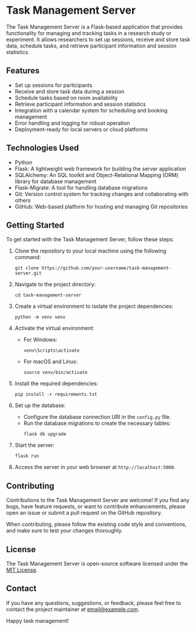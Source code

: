 # Task Management Server

The Task Management Server is a Flask-based application that provides functionality for managing and tracking tasks in a research study or experiment. It allows researchers to set up sessions, receive and store task data, schedule tasks, and retrieve participant information and session statistics.

## Features

- Set up sessions for participants
- Receive and store task data during a session
- Schedule tasks based on room availability
- Retrieve participant information and session statistics
- Integration with a calendar system for scheduling and booking management
- Error handling and logging for robust operation
- Deployment-ready for local servers or cloud platforms

## Technologies Used

- Python
- Flask: A lightweight web framework for building the server application
- SQLAlchemy: An SQL toolkit and Object-Relational Mapping (ORM) library for database management
- Flask-Migrate: A tool for handling database migrations
- Git: Version control system for tracking changes and collaborating with others
- GitHub: Web-based platform for hosting and managing Git repositories

## Getting Started

To get started with the Task Management Server, follow these steps:

1. Clone the repository to your local machine using the following command:
   ```
   git clone https://github.com/your-username/task-management-server.git
   ```

2. Navigate to the project directory:
   ```
   cd task-management-server
   ```

3. Create a virtual environment to isolate the project dependencies:
   ```
   python -m venv venv
   ```

4. Activate the virtual environment:
   - For Windows:
     ```
     venv\Scripts\activate
     ```
   - For macOS and Linux:
     ```
     source venv/bin/activate
     ```

5. Install the required dependencies:
   ```
   pip install -r requirements.txt
   ```

6. Set up the database:
   - Configure the database connection URI in the `config.py` file.
   - Run the database migrations to create the necessary tables:
     ```
     flask db upgrade
     ```

7. Start the server:
   ```
   flask run
   ```

8. Access the server in your web browser at `http://localhost:5000`.

## Contributing

Contributions to the Task Management Server are welcome! If you find any bugs, have feature requests, or want to contribute enhancements, please open an issue or submit a pull request on the GitHub repository.

When contributing, please follow the existing code style and conventions, and make sure to test your changes thoroughly.

## License

The Task Management Server is open-source software licensed under the [MIT License](LICENSE).

## Contact

If you have any questions, suggestions, or feedback, please feel free to contact the project maintainer at [email@example.com](mailto:email@example.com).

Happy task management!